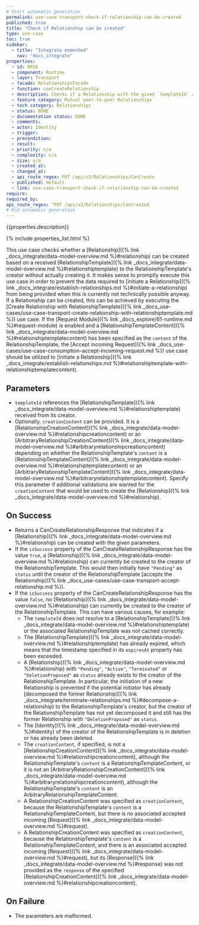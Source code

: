 ```yaml
---
# Start automatic generation
permalink: use-case-transport-check-if-relationship-can-be-created
published: true
title: "Check if Relationship can be created"
type: use-case
toc: true
sidebar:
  - title: "Integrate enmeshed"
    nav: "docs_integrate"
properties:
  - id: RR16
  - component: Runtime
  - layer: Transport
  - facade: RelationshipsFacade
  - function: canCreateRelationship
  - description: Checks if a Relationship with the given `templateId` and `creationContent` can be created.
  - feature category: Mutual peer-to-peer Relationships
  - tech category: Relationships
  - status: DONE
  - documentation status: DONE
  - comments:
  - actor: Identity
  - trigger:
  - precondition:
  - result:
  - priority: n/a
  - complexity: n/a
  - size: n/a
  - created_at:
  - changed_at:
  - api_route_regex: PUT /api/v2/Relationships/CanCreate
  - published: default
  - link: use-case-transport-check-if-relationship-can-be-created
require:
required_by:
api_route_regex: ^PUT /api/v2/Relationships/CanCreate$
# End automatic generation
---
```


{{properties.description}}

{% include properties_list.html %}

This use case checks whether a [Relationship]({% link _docs_integrate/data-model-overview.md %}#relationship) can be created based on a received [RelationshipTemplate]({% link _docs_integrate/data-model-overview.md %}#relationshiptemplate) to the RelationshipTemplate's creator without actually creating it.
It makes sense to promptly execute this use case in order to prevent the data required to [initiate a Relationship]({% link _docs_integrate/establish-relationships.md %}#initiate-a-relationship) from being provided when this is currently not technically possible anyway.
If a Relationship can be created, this can be achieved by executing the [Create Relationship with RelationshipTemplate]({% link _docs_use-cases/use-case-transport-create-relationship-with-relationshiptemplate.md %}) use case.
If the [Request Module]({% link _docs_explore/61-runtime.md %}#request-module) is enabled and a [RelationshipTemplateContent]({% link _docs_integrate/data-model-overview.md %}#relationshiptemplatecontent) has been specified as the `content` of the RelationshipTemplate, the [Accept incoming Request]({% link _docs_use-cases/use-case-consumption-accept-incoming-request.md %}) use case should be utilized to [initiate a Relationship]({% link _docs_integrate/establish-relationships.md %}#relationshiptemplate-with-relationshiptemplatecontent).

## Parameters

- `templateId` references the [RelationshipTemplate]({% link _docs_integrate/data-model-overview.md %}#relationshiptemplate) received from its creator.
- Optionally, `creationContent` can be provided. It is a [RelationshipCreationContent]({% link _docs_integrate/data-model-overview.md %}#relationshipcreationcontent) or an [ArbitraryRelationshipCreationContent]({% link _docs_integrate/data-model-overview.md %}#arbitraryrelationshipcreationcontent) depending on whether the RelationshipTemplate's `content` is a [RelationshipTemplateContent]({% link _docs_integrate/data-model-overview.md %}#relationshiptemplatecontent) or an [ArbitraryRelationshipTemplateContent]({% link _docs_integrate/data-model-overview.md %}#arbitraryrelationshiptemplatecontent). Specify this parameter if additional validations are wanted for the `creationContent` that would be used to create the [Relationship]({% link _docs_integrate/data-model-overview.md %}#relationship).

## On Success

- Returns a CanCreateRelationshipResponse that indicates if a [Relationship]({% link _docs_integrate/data-model-overview.md %}#relationship) can be created with the given parameters.
- If the `isSuccess` property of the CanCreateRelationshipResponse has the value `true`, a [Relationship]({% link _docs_integrate/data-model-overview.md %}#relationship) can currently be created to the creator of the RelationshipTemplate. This would then initially have `"Pending"` as `status` until the creator of the RelationshipTemplate [accepts the Relationship]({% link _docs_use-cases/use-case-transport-accept-relationship.md %}).
- If the `isSuccess` property of the CanCreateRelationshipResponse has the value `false`, no [Relationship]({% link _docs_integrate/data-model-overview.md %}#relationship) can currently be created to the creator of the RelationshipTemplate. This can have various causes, for example:
  - The `templateId` does not resolve to a [RelationshipTemplate]({% link _docs_integrate/data-model-overview.md %}#relationshiptemplate) or the associated RelationshipTemplate was not cached correctly.<br>
  - The [RelationshipTemplate]({% link _docs_integrate/data-model-overview.md %}#relationshiptemplate) has already expired, which means that the timestamp specified in its `expiresAt` property has been exceeded.<br>
  - A [Relationship]({% link _docs_integrate/data-model-overview.md %}#relationship) with `"Pending"`, `"Active"`, `"Terminated"` or `"DeletionProposed"` as `status` already exists to the creator of the RelationshipTemplate. In particular, the initiation of a new Relationship is prevented if the potential initiator has already [decomposed the former Relationship]({% link _docs_integrate/terminate-relationships.md %}#decompose-a-relationship) to the RelationshipTemplate's creator, but the creator of the RelationshipTemplate has not yet decomposed it and still has the former Relationship with `"DeletionProposed"` as `status`.<br>
  - The [Identity]({% link _docs_integrate/data-model-overview.md %}#identity) of the creator of the RelationshipTemplate is in deletion or has already been deleted.<br>
  - The `creationContent`, if specified, is not a [RelationshipCreationContent]({% link _docs_integrate/data-model-overview.md %}#relationshipcreationcontent), although the RelationshipTemplate's `content` is a RelationshipTemplateContent, or it is not an [ArbitraryRelationshipCreationContent]({% link _docs_integrate/data-model-overview.md %}#arbitraryrelationshipcreationcontent), although the RelationshipTemplate's `content` is an ArbitraryRelationshipTemplateContent.<br>
  - A RelationshipCreationContent was specified as `creationContent`, because the RelationshipTemplate's `content` is a RelationshipTemplateContent, but there is no associated accepted incoming [Request]({% link _docs_integrate/data-model-overview.md %}#request).<br>
  - A RelationshipCreationContent was specified as `creationContent`, because the RelationshipTemplate's `content` is a RelationshipTemplateContent, and there is an associated accepted incoming [Request]({% link _docs_integrate/data-model-overview.md %}#request), but its [Response]({% link _docs_integrate/data-model-overview.md %}#response) was not provided as the `response` of the specified [RelationshipCreationContent]({% link _docs_integrate/data-model-overview.md %}#relationshipcreationcontent).

## On Failure

- The parameters are malformed.
